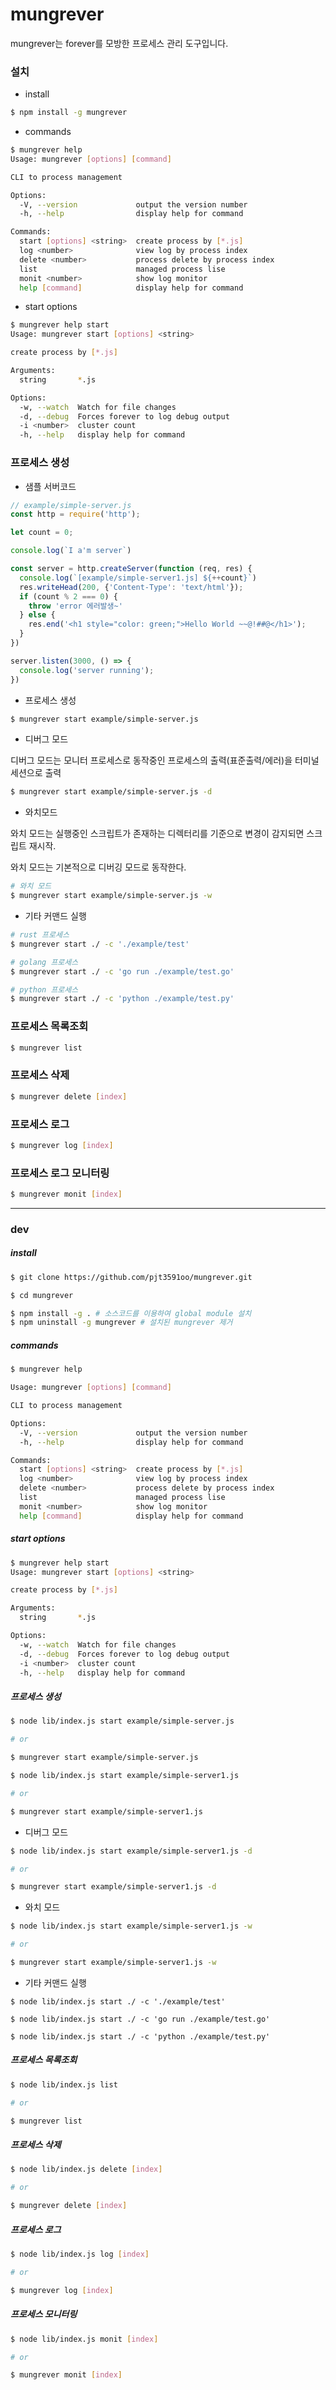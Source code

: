 # mungrever 

mungrever는 forever를 모방한 프로세스 관리 도구입니다.

### 설치

* install

```bash
$ npm install -g mungrever
```

* commands

```bash
$ mungrever help
Usage: mungrever [options] [command]

CLI to process management

Options:
  -V, --version             output the version number
  -h, --help                display help for command

Commands:
  start [options] <string>  create process by [*.js]
  log <number>              view log by process index
  delete <number>           process delete by process index
  list                      managed process lise
  monit <number>            show log monitor
  help [command]            display help for command
```

* start options 

```bash
$ mungrever help start
Usage: mungrever start [options] <string>

create process by [*.js]

Arguments:
  string       *.js

Options:
  -w, --watch  Watch for file changes
  -d, --debug  Forces forever to log debug output
  -i <number>  cluster count
  -h, --help   display help for command
```

### 프로세스 생성

* 샘플 서버코드

```js
// example/simple-server.js
const http = require('http');

let count = 0;

console.log(`I a'm server`)

const server = http.createServer(function (req, res) {
  console.log(`[example/simple-server1.js] ${++count}`)
  res.writeHead(200, {'Content-Type': 'text/html'});
  if (count % 2 === 0) {
    throw 'error 에러발생~'
  } else {
    res.end('<h1 style="color: green;">Hello World ~~@!##@</h1>');
  }
})

server.listen(3000, () => {
  console.log('server running');
})
```

* 프로세스 생성

```bash
$ mungrever start example/simple-server.js
```

* 디버그 모드

디버그 모드는 모니터 프로세스로 동작중인 프로세스의 출력(표준출력/에러)을 터미널 세션으로 출력

```bash
$ mungrever start example/simple-server.js -d
```

* 와치모드

와치 모드는 실행중인 스크립트가 존재하는 디렉터리를 기준으로 변경이 감지되면 스크립트 재시작.

와치 모드는 기본적으로 디버깅 모드로 동작한다.

```bash
# 와치 모드
$ mungrever start example/simple-server.js -w
```

* 기타 커맨드 실행

```bash
# rust 프로세스
$ mungrever start ./ -c './example/test'

# golang 프로세스
$ mungrever start ./ -c 'go run ./example/test.go'

# python 프로세스
$ mungrever start ./ -c 'python ./example/test.py'
```

### 프로세스 목록조회

```bash
$ mungrever list
```

### 프로세스 삭제

```bash
$ mungrever delete [index]
```

### 프로세스 로그

```bash
$ mungrever log [index]
```

### 프로세스 로그 모니터링

```bash
$ mungrever monit [index]
```

---

### dev

##### install

```bash
$ git clone https://github.com/pjt3591oo/mungrever.git

$ cd mungrever

$ npm install -g . # 소스코드를 이용하여 global module 설치
$ npm uninstall -g mungrever # 설치된 mungrever 제거
```

##### commands

```bash
$ mungrever help

Usage: mungrever [options] [command]

CLI to process management

Options:
  -V, --version             output the version number
  -h, --help                display help for command

Commands:
  start [options] <string>  create process by [*.js]
  log <number>              view log by process index
  delete <number>           process delete by process index
  list                      managed process lise
  monit <number>            show log monitor
  help [command]            display help for command
```

##### start options

```bash
$ mungrever help start
Usage: mungrever start [options] <string>

create process by [*.js]

Arguments:
  string       *.js

Options:
  -w, --watch  Watch for file changes
  -d, --debug  Forces forever to log debug output
  -i <number>  cluster count
  -h, --help   display help for command
```

##### 프로세스 생성

```bash
$ node lib/index.js start example/simple-server.js

# or

$ mungrever start example/simple-server.js
```

```bash
$ node lib/index.js start example/simple-server1.js

# or

$ mungrever start example/simple-server1.js
```

* 디버그 모드

```bash
$ node lib/index.js start example/simple-server1.js -d

# or

$ mungrever start example/simple-server1.js -d
```

* 와치 모드

```bash
$ node lib/index.js start example/simple-server1.js -w

# or

$ mungrever start example/simple-server1.js -w
```

* 기타 커맨드 실행

```
$ node lib/index.js start ./ -c './example/test'

$ node lib/index.js start ./ -c 'go run ./example/test.go'

$ node lib/index.js start ./ -c 'python ./example/test.py'
```

##### 프로세스 목록조회

```bash
$ node lib/index.js list

# or

$ mungrever list
```

##### 프로세스 삭제

```bash
$ node lib/index.js delete [index]

# or

$ mungrever delete [index]
```

##### 프로세스 로그

```bash
$ node lib/index.js log [index]

# or

$ mungrever log [index]
```

##### 프로세스 모니터링

```bash
$ node lib/index.js monit [index]

# or

$ mungrever monit [index]
```